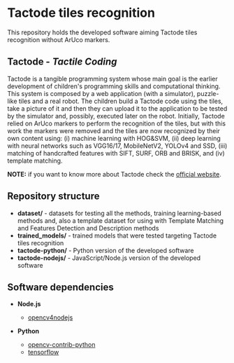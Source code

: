 # Tactode tiles recognition
This repository holds the developed software aiming Tactode tiles recognition without ArUco markers.

## Tactode - _Tactile Coding_
Tactode is a tangible programming system whose main goal is the earlier development of children's programming skills and computational thinking. This system is composed by a web application (with a simulator), puzzle-like tiles and a real robot. The children build a Tactode code using the tiles, take a picture of it and then they can upload it to the application to be tested by the simulator and, possibly, executed later on the robot.
Initially, Tactode relied on ArUco markers to perform the recognition of the tiles, but with this work the markers were removed and the tiles are now recognized by their own content using: (i) machine learning with HOG&SVM, (ii) deep learning with neural networks such as VGG16/17, MobileNetV2, YOLOv4 and SSD, (iii) matching of handcrafted features with SIFT, SURF, ORB and BRISK, and (iv) template matching.

**NOTE:** if you want to know more about Tactode check the [official website](https://fe.up.pt/asousa/tactode).

## Repository structure
* **dataset/** - datasets for testing all the methods, training learning-based methods and, also a template dataset for using with Template Matching and Features Detection and Description methods
* **trained_models/** - trained models that were tested targeting Tactode tiles recognition
* **tactode-python/** - Python version of the developed software
* **tactode-nodejs/** - JavaScript/Node.js version of the developed software

## Software dependencies
* **Node.js**
    * [opencv4nodejs](https://www.npmjs.com/package/opencv4nodejs)

* **Python**
    * [opencv-contrib-python](https://pypi.org/project/opencv-contrib-python/)
    * [tensorflow](https://www.tensorflow.org/install)

